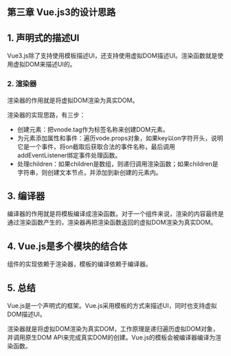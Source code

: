 ## 第三章 Vue.js3的设计思路

## 1. 声明式的描述UI 

Vue3.js除了支持使用模板描述UI，还支持使用虚拟DOM描述UI。渲染函数就是使用虚拟DOM来描述UI的。

### 2. 渲染器

渲染器的作用就是将虚拟DOM渲染为真实DOM。

渲染器的实现思路，有三步：

- 创建元素：把vnode.tag作为标签名称来创建DOM元素。
- 为元素添加属性和事件：遍历vode.props对象，如果key以on字符开头，说明它是一个事件，将on截取后获取合法的事件名称，最后调用addEventListener绑定事件处理函数。
- 处理children：如果children是数组，则递归调用渲染函数；如果children是字符串，则创建文本节点，并添加到新创建的元素内。

## 3. 编译器

编译器的作用就是将模板编译成渲染函数。对于一个组件来说，渲染的内容最终是通过渲染函数产生的，渲染器再把渲染函数返回的虚拟DOM渲染为真实DOM。

## 4. Vue.js是多个模块的结合体

组件的实现依赖于渲染器，模板的编译依赖于编译器。

## 5. 总结

Vue.js是一个声明式的框架。Vue.js采用模板的方式来描述UI，同时也支持虚拟DOM描述UI。

渲染器就是将虚拟DOM渲染为真实DOM，工作原理是递归遍历虚拟DOM对象，并调用原生DOM API来完成真实DOM的创建。Vue.js的模板会被编译器编译为渲染函数。